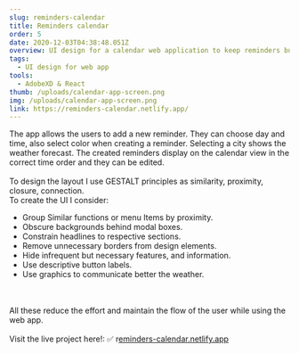 ```yaml
---
slug: reminders-calendar
title: Reminders calendar
order: 5
date: 2020-12-03T04:38:48.051Z
overview: UI design for a calendar web application to keep reminders built with React.
tags:
  - UI design for web app
tools:
  - AdobeXD & React
thumb: /uploads/calendar-app-screen.png
img: /uploads/calendar-app-screen.png
link: https://reminders-calendar.netlify.app/
---
```

The app allows the users to add a new reminder.  They can choose day and time, also select color when creating a reminder. Selecting a city shows the weather forecast. The created reminders display on the calendar view in the correct time order and they can be edited. \
\
To design the layout I use GESTALT principles as similarity, proximity, closure, connection.\
To create the UI I consider:

* Group Similar functions or menu Items by proximity.
* Obscure backgrounds behind modal boxes.
* Constrain headlines to respective sections.
* Remove unnecessary borders from design elements.
* Hide infrequent but necessary features, and information.
* Use descriptive button labels.
* Use graphics to communicate better the weather.

\
\
All these reduce the effort and maintain the flow of the user while using the web app.\
\
Visit the live project here!:
✅ r[eminders-calendar.netlify.app](https://reminders-calendar.netlify.app/)